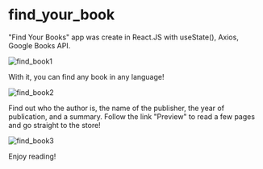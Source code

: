 # find_your_book

"Find Your Books" app was create in React.JS with useState(), Axios, Google Books API.

![find_book1](https://user-images.githubusercontent.com/91973134/186164301-630a11ad-b38a-4c66-b95d-f5e78b9757a7.jpg)

With it, you can find any book in any language!

![find_book2](https://user-images.githubusercontent.com/91973134/186166214-ca47fd78-bec7-4d20-80ca-e9cdf2009178.jpg)

Find out who the author is, the name of the publisher, the year of publication, and a summary. Follow the link "Preview" to read a few pages and go straight to the store!

![find_book3](https://user-images.githubusercontent.com/91973134/186166317-a67c3337-1a26-4d67-bcb3-2d604cebe87a.jpg)

Enjoy reading!
